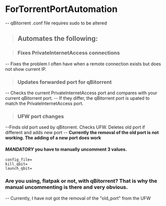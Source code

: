 # ForTorrentPortAutomation
-- qBitorrent .conf file requires sudo to be altered


>## Automates the following:

>### Fixes PrivateInternetAccess connections

-- Fixes the problem I often have when a remote connection exists but does not show current IP.
>### Updates forwarded port for qBitorrent

-- Checks the current PrivateInternetAccess port and compares with your current qBitorrent port.
-- If they differ, the qBitorrent port is upated to match the PrivateInternetAccess port.
>### UFW port changes

--Finds old port used by qBitorrent. Checks UFW. Deletes old port if different and adds new port 
-- **Currently the removal of the old port is not working. The adding of a new port does work**

#### *MANDATORY* you have to manually uncomment 3 values.
```
config_file=
kill_qbit=
launch_qbit=
```
### Are you using, flatpak or not, with qBitorrent? That is why the manual uncommenting is there and very obvious.

-- Currently, I have not got the removal of the "old_port" from the UFW  
